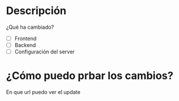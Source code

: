 # Descripción
¿Qué ha cambiado?

- [ ] Frontend
- [ ] Backend
- [ ] Configuración del server

# ¿Cómo puedo prbar los cambios?
En que url puedo ver el update
